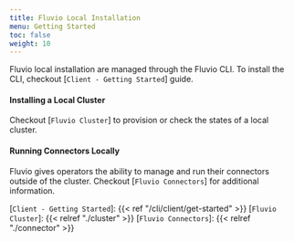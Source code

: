 ```yaml
---
title: Fluvio Local Installation
menu: Getting Started
toc: false
weight: 10
---
```


Fluvio local installation are managed through the Fluvio CLI. To install the CLI, checkout [`Client - Getting Started`] guide. 


#### Installing a Local Cluster

Checkout [`Fluvio Cluster`] to provision or check the states of a local cluster.

#### Running Connectors Locally

Fluvio gives operators the ability to manage and run their connectors outside of the cluster. Checkout [`Fluvio Connectors`] for additional information.

[`Client - Getting Started`]: {{< ref "/cli/client/get-started" >}}
[`Fluvio Cluster`]: {{< relref "./cluster" >}}
[`Fluvio Connectors`]: {{< relref "./connector" >}}

